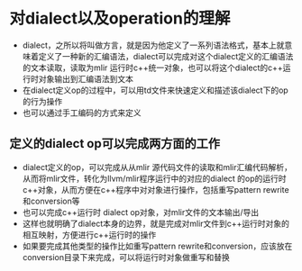 # 对dialect以及operation的理解
- dialect，之所以将叫做方言，就是因为他定义了一系列语法格式，基本上就意味着定义了一种新的汇编语法，dialect可以完成对这个dialect定义的汇编语法的文本读取，读取为mlir 运行时c++统一对象，也可以将这个dialect的c++运行时对象输出到汇编语法到文本
- 在dialect定义op的过程中，可以用td文件来快速定义和描述该dialect下的op的行为操作
- 也可以通过手工编码的方式来定义

 ## 定义的dialect op可以完成两方面的工作
 - dialect定义的op，可以完成从从mlir 源代码文件的读取和mlir汇编代码解析，从而将mlir文件，转化为llvm/mlir程序运行中的对应的dialect 的op的运行时c++对象，从而方便在c++程序中对对象进行操作，包括重写pattern rewrite和conversion等
 - 也可以完成c++运行时 dialect op对象，对mlir文件的文本输出/导出
 - 这样也就明确了dialect本身的边界，就是完成对mlir文件到c++运行时对象的相互映射，方便进行c++运行时的操作
 - 如果要完成其他类型的操作比如重写pattern rewrite和conversion，应该放在conversion目录下来完成，可以将运行时对象做重写和替换

